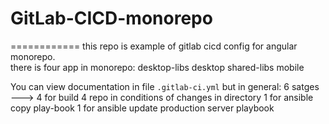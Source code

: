 # GitLab-CICD-monorepo
============
this repo is example of gitlab cicd config for angular monorepo.  
there is four app in monorepo: 
desktop-libs
desktop
shared-libs
mobile

You can view documentation in file ``.gitlab-ci.yml`` but in general: 
6 satges ---> 4 for build 4 repo in conditions of changes in directory 
              1 for ansible copy play-book
              1 for ansible update production server playbook
              
